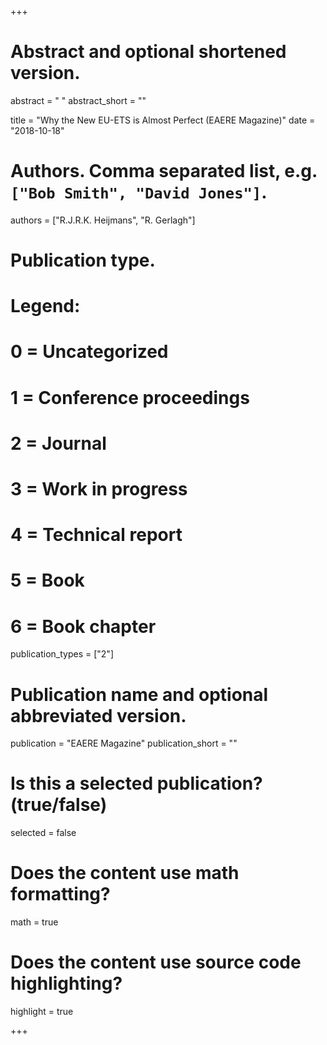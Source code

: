 +++
# Abstract and optional shortened version.
abstract = " "
abstract_short = ""

title = "Why the New EU-ETS is Almost Perfect (EAERE Magazine)"
date = "2018-10-18"

# Authors. Comma separated list, e.g. `["Bob Smith", "David Jones"]`.
authors = ["R.J.R.K. Heijmans", "R. Gerlagh"]

# Publication type.
# Legend:
# 0 = Uncategorized
# 1 = Conference proceedings
# 2 = Journal
# 3 = Work in progress
# 4 = Technical report
# 5 = Book
# 6 = Book chapter
publication_types = ["2"]

# Publication name and optional abbreviated version.
publication = "EAERE Magazine"
publication_short = ""

# Is this a selected publication? (true/false)
selected = false


# Does the content use math formatting?
math = true

# Does the content use source code highlighting?
highlight = true

+++
